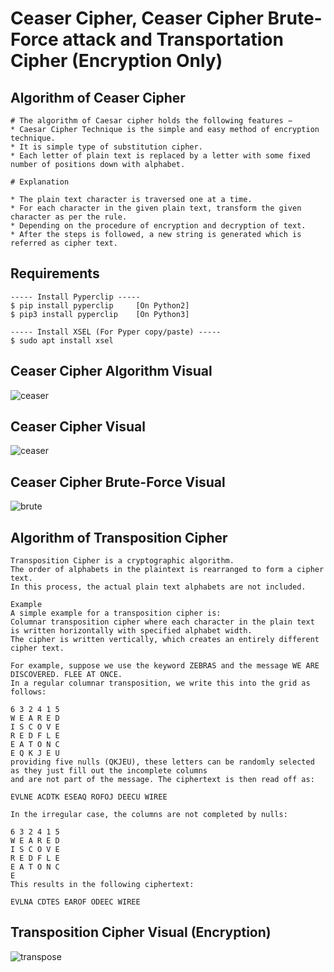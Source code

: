 # Ceaser Cipher, Ceaser Cipher Brute-Force attack and Transportation Cipher (Encryption Only) 

## Algorithm of Ceaser Cipher 

```
# The algorithm of Caesar cipher holds the following features −
* Caesar Cipher Technique is the simple and easy method of encryption technique.
* It is simple type of substitution cipher.
* Each letter of plain text is replaced by a letter with some fixed number of positions down with alphabet.

# Explanation

* The plain text character is traversed one at a time.
* For each character in the given plain text, transform the given character as per the rule.
* Depending on the procedure of encryption and decryption of text.
* After the steps is followed, a new string is generated which is referred as cipher text.

```

## Requirements 

```
----- Install Pyperclip -----
$ pip install pyperclip		[On Python2]
$ pip3 install pyperclip	[On Python3]

----- Install XSEL (For Pyper copy/paste) -----
$ sudo apt install xsel

``` 

## Ceaser Cipher Algorithm Visual
![ceaser](https://user-images.githubusercontent.com/48232101/106557274-9282dd80-6549-11eb-9318-c0400618356f.png)

## Ceaser Cipher Visual
![ceaser](https://user-images.githubusercontent.com/48232101/106877332-bc323500-6700-11eb-864e-a6639918c23b.png)

## Ceaser Cipher Brute-Force Visual
![brute](https://user-images.githubusercontent.com/48232101/106877641-17fcbe00-6701-11eb-92ae-00e9fdf7bd81.gif)

## Algorithm of Transposition Cipher 
```
Transposition Cipher is a cryptographic algorithm.
The order of alphabets in the plaintext is rearranged to form a cipher text.
In this process, the actual plain text alphabets are not included.

Example
A simple example for a transposition cipher is: 
Columnar transposition cipher where each character in the plain text is written horizontally with specified alphabet width.
The cipher is written vertically, which creates an entirely different cipher text.

For example, suppose we use the keyword ZEBRAS and the message WE ARE DISCOVERED. FLEE AT ONCE. 
In a regular columnar transposition, we write this into the grid as follows:

6 3 2 4 1 5
W E A R E D
I S C O V E 
R E D F L E 
E A T O N C 
E Q K J E U 
providing five nulls (QKJEU), these letters can be randomly selected as they just fill out the incomplete columns
and are not part of the message. The ciphertext is then read off as:

EVLNE ACDTK ESEAQ ROFOJ DEECU WIREE

In the irregular case, the columns are not completed by nulls:

6 3 2 4 1 5
W E A R E D 
I S C O V E 
R E D F L E 
E A T O N C 
E 
This results in the following ciphertext:

EVLNA CDTES EAROF ODEEC WIREE

``` 

## Transposition Cipher Visual (Encryption) 
![transpose](https://user-images.githubusercontent.com/48232101/107940396-42c3fd80-6fb0-11eb-8afc-c8f11ffca2f8.gif)


